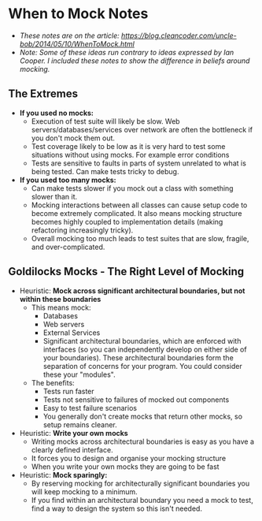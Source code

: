 # When to Mock Notes

- *These notes are on the article: https://blog.cleancoder.com/uncle-bob/2014/05/10/WhenToMock.html*
- *Note: Some of these ideas run contrary to ideas expressed by Ian Cooper. I included these notes to show the difference in beliefs around mocking.*

## The Extremes

- **If you used no mocks:**
  - Execution of test suite will likely be slow. Web servers/databases/services over network are often the bottleneck if you don't mock them out.
  - Test coverage likely to be low as it is very hard to test some situations without using mocks. For example error conditions
  - Tests are sensitive to faults in parts of system unrelated to what is being tested. Can make tests tricky to debug.
- **If you used too many mocks:**
  - Can make tests slower if you mock out a class with something slower than it.
  - Mocking interactions between all classes can cause setup code to become extremely complicated. It also means mocking structure becomes highly coupled to implementation details (making refactoring increasingly tricky).
  - Overall mocking too much leads to test suites that are slow, fragile, and over-complicated.

## Goldilocks Mocks - The Right Level of Mocking

- Heuristic: **Mock across significant architectural boundaries, but not within these boundaries**
  - This means mock:
    - Databases
    - Web servers
    - External Services
    - Significant architectural boundaries, which are enforced with interfaces (so you can independently develop on either side of your boundaries). These architectural boundaries form the separation of concerns for your program. You could consider these your "modules".
  - The benefits:
    - Tests run faster
    - Tests not sensitive to failures of mocked out components
    - Easy to test failure scenarios
    - You generally don't create mocks that return other mocks, so setup remains cleaner.
- Heuristic: **Write your own mocks**
  - Writing mocks across architectural boundaries is easy as you have a clearly defined interface.
  -  It forces you to design and organise your mocking structure
  - When you write your own mocks they are going to be fast
- Heuristic: **Mock sparingly:**
  - By reserving mocking for architecturally significant boundaries you will keep mocking to a minimum.
  - If you find within an architectural boundary you need a mock to test, find a way to design the system so this isn't needed.